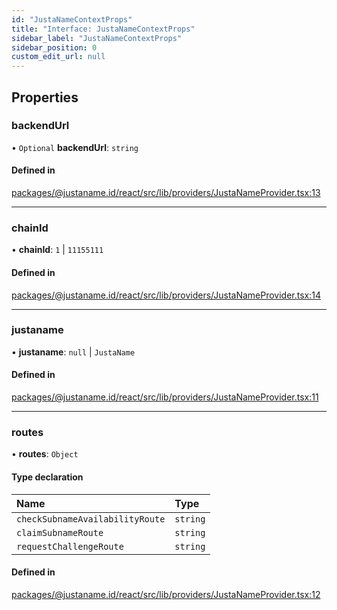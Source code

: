 ```yaml
---
id: "JustaNameContextProps"
title: "Interface: JustaNameContextProps"
sidebar_label: "JustaNameContextProps"
sidebar_position: 0
custom_edit_url: null
---
```


## Properties

### backendUrl

• `Optional` **backendUrl**: `string`

#### Defined in

[packages/@justaname.id/react/src/lib/providers/JustaNameProvider.tsx:13](https://github.com/JustaName-id/JustaName-sdk/blob/d3b91b5/packages/@justaname.id/react/src/lib/providers/JustaNameProvider.tsx#L13)

___

### chainId

• **chainId**: ``1`` \| ``11155111``

#### Defined in

[packages/@justaname.id/react/src/lib/providers/JustaNameProvider.tsx:14](https://github.com/JustaName-id/JustaName-sdk/blob/d3b91b5/packages/@justaname.id/react/src/lib/providers/JustaNameProvider.tsx#L14)

___

### justaname

• **justaname**: ``null`` \| `JustaName`

#### Defined in

[packages/@justaname.id/react/src/lib/providers/JustaNameProvider.tsx:11](https://github.com/JustaName-id/JustaName-sdk/blob/d3b91b5/packages/@justaname.id/react/src/lib/providers/JustaNameProvider.tsx#L11)

___

### routes

• **routes**: `Object`

#### Type declaration

| Name | Type |
| :------ | :------ |
| `checkSubnameAvailabilityRoute` | `string` |
| `claimSubnameRoute` | `string` |
| `requestChallengeRoute` | `string` |

#### Defined in

[packages/@justaname.id/react/src/lib/providers/JustaNameProvider.tsx:12](https://github.com/JustaName-id/JustaName-sdk/blob/d3b91b5/packages/@justaname.id/react/src/lib/providers/JustaNameProvider.tsx#L12)
